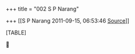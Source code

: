 +++
title = "002 S P Narang"

+++
[[S P Narang	2011-09-15, 06:53:46 [Source](https://groups.google.com/g/bvparishat/c/Cchc58I3VSI)]]



[TABLE]



